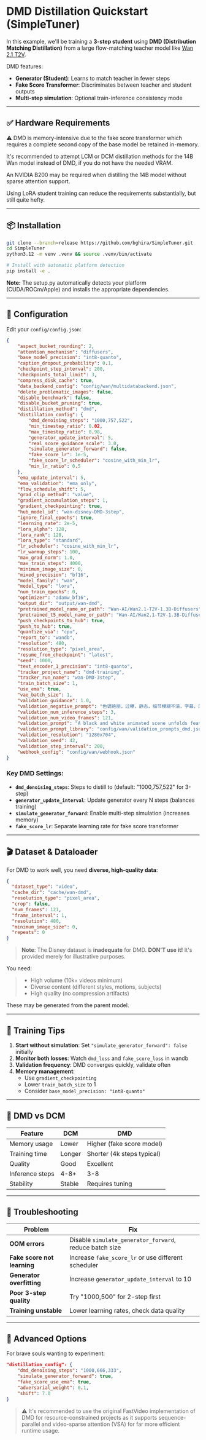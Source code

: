 # DMD Distillation Quickstart (SimpleTuner)

In this example, we'll be training a **3-step student** using **DMD (Distribution Matching Distillation)** from a large flow-matching teacher model like [Wan 2.1 T2V](https://huggingface.co/Wan-AI/Wan2.1-T2V-1.3B).

DMD features:

* **Generator (Student)**: Learns to match teacher in fewer steps
* **Fake Score Transformer**: Discriminates between teacher and student outputs
* **Multi-step simulation**: Optional train-inference consistency mode

---

## ✅ Hardware Requirements


⚠️ DMD is memory-intensive due to the fake score transformer which requires a complete second copy of the base model be retained in-memory.

It's recommended to attempt LCM or DCM distillation methods for the 14B Wan model instead of DMD, if you do not have the needed VRAM.

An NVIDIA B200 may be required when distilling the 14B model without sparse attention support.

Using LoRA student training can reduce the requirements substantially, but still quite hefty.

---

## 📦 Installation

```bash
git clone --branch=release https://github.com/bghira/SimpleTuner.git
cd SimpleTuner
python3.12 -m venv .venv && source .venv/bin/activate

# Install with automatic platform detection
pip install -e .
```

**Note:** The setup.py automatically detects your platform (CUDA/ROCm/Apple) and installs the appropriate dependencies.

---

## 📁 Configuration

Edit your `config/config.json`:

```json
{
    "aspect_bucket_rounding": 2,
    "attention_mechanism": "diffusers",
    "base_model_precision": "int8-quanto",
    "caption_dropout_probability": 0.1,
    "checkpoint_step_interval": 200,
    "checkpoints_total_limit": 3,
    "compress_disk_cache": true,
    "data_backend_config": "config/wan/multidatabackend.json",
    "delete_problematic_images": false,
    "disable_benchmark": false,
    "disable_bucket_pruning": true,
    "distillation_method": "dmd",
    "distillation_config": {
        "dmd_denoising_steps": "1000,757,522",
        "min_timestep_ratio": 0.02,
        "max_timestep_ratio": 0.98,
        "generator_update_interval": 5,
        "real_score_guidance_scale": 3.0,
        "simulate_generator_forward": false,
        "fake_score_lr": 1e-5,
        "fake_score_lr_scheduler": "cosine_with_min_lr",
        "min_lr_ratio": 0.5
    },
    "ema_update_interval": 5,
    "ema_validation": "ema_only",
    "flow_schedule_shift": 5,
    "grad_clip_method": "value",
    "gradient_accumulation_steps": 1,
    "gradient_checkpointing": true,
    "hub_model_id": "wan-disney-DMD-3step",
    "ignore_final_epochs": true,
    "learning_rate": 2e-5,
    "lora_alpha": 128,
    "lora_rank": 128,
    "lora_type": "standard",
    "lr_scheduler": "cosine_with_min_lr",
    "lr_warmup_steps": 100,
    "max_grad_norm": 1.0,
    "max_train_steps": 4000,
    "minimum_image_size": 0,
    "mixed_precision": "bf16",
    "model_family": "wan",
    "model_type": "lora",
    "num_train_epochs": 0,
    "optimizer": "adamw_bf16",
    "output_dir": "output/wan-dmd",
    "pretrained_model_name_or_path": "Wan-AI/Wan2.1-T2V-1.3B-Diffusers",
    "pretrained_t5_model_name_or_path": "Wan-AI/Wan2.1-T2V-1.3B-Diffusers",
    "push_checkpoints_to_hub": true,
    "push_to_hub": true,
    "quantize_via": "cpu",
    "report_to": "wandb",
    "resolution": 480,
    "resolution_type": "pixel_area",
    "resume_from_checkpoint": "latest",
    "seed": 1000,
    "text_encoder_1_precision": "int8-quanto",
    "tracker_project_name": "dmd-training",
    "tracker_run_name": "wan-DMD-3step",
    "train_batch_size": 1,
    "use_ema": true,
    "vae_batch_size": 1,
    "validation_guidance": 1.0,
    "validation_negative_prompt": "色调艳丽，过曝，静态，细节模糊不清，字幕，风格，作品，画作，画面，静止，整体发灰，最差质量，低质量，JPEG压缩残留，丑陋的，残缺的，多余的手指，画得不好的手部，画得不好的脸部，畸形的，毁容的，形态畸形的肢体，手指融合，静止不动的画面，杂乱的背景，三条腿，背景人很多，倒着走",
    "validation_num_inference_steps": 3,
    "validation_num_video_frames": 121,
    "validation_prompt": "A black and white animated scene unfolds featuring a distressed upright cow with prominent horns and expressive eyes, suspended by its legs from a hook on a static background wall. A smaller Mickey Mouse-like character enters, standing near a wooden bench, initiating interaction between the two. The cow's posture changes as it leans, stretches, and falls, while the mouse watches with a concerned expression, its face a mixture of curiosity and worry, in a world devoid of color.",
    "validation_prompt_library": "config/wan/validation_prompts_dmd.json",
    "validation_resolution": "1280x704",
    "validation_seed": 42,
    "validation_step_interval": 200,
    "webhook_config": "config/wan/webhook.json"
}
```

### Key DMD Settings:

* **`dmd_denoising_steps`**: Steps to distill to (default: "1000,757,522" for 3-step)
* **`generator_update_interval`**: Update generator every N steps (balances training)
* **`simulate_generator_forward`**: Enable multi-step simulation (increases memory)
* **`fake_score_lr`**: Separate learning rate for fake score transformer

---

## 🎬 Dataset & Dataloader

For DMD to work well, you need **diverse, high-quality data**:

```json
{
  "dataset_type": "video",
  "cache_dir": "cache/wan-dmd",
  "resolution_type": "pixel_area",
  "crop": false,
  "num_frames": 121,
  "frame_interval": 1,
  "resolution": 480,
  "minimum_image_size": 0,
  "repeats": 0
}
```

> **Note**: The Disney dataset is **inadequate** for DMD. **DON'T use it!** It's provided merely for illustrative purposes.

You need:
> - High volume (10k+ videos minimum)
> - Diverse content (different styles, motions, subjects)
> - High quality (no compression artifacts)

These may be generated from the parent model.

---

## 🚀 Training Tips

1. **Start without simulation**: Set `"simulate_generator_forward": false` initially
2. **Monitor both losses**: Watch `dmd_loss` and `fake_score_loss` in wandb
3. **Validation frequency**: DMD converges quickly, validate often
4. **Memory management**:
   - Use `gradient_checkpointing`
   - Lower `train_batch_size` to 1
   - Consider `base_model_precision: "int8-quanto"`

---

## 📌 DMD vs DCM

| Feature | DCM | DMD |
|---------|-----|-----|
| Memory usage | Lower | Higher (fake score model) |
| Training time | Longer | Shorter (4k steps typical) |
| Quality | Good | Excellent |
| Inference steps | 4-8+ | 3-8 |
| Stability | Stable | Requires tuning |

---

## 🧩 Troubleshooting

| Problem | Fix |
|---------|-----|
| **OOM errors** | Disable `simulate_generator_forward`, reduce batch size |
| **Fake score not learning** | Increase `fake_score_lr` or use different scheduler |
| **Generator overfitting** | Increase `generator_update_interval` to 10 |
| **Poor 3-step quality** | Try "1000,500" for 2-step first |
| **Training unstable** | Lower learning rates, check data quality |

---

## 🔬 Advanced Options

For brave souls wanting to experiment:

```json
"distillation_config": {
    "dmd_denoising_steps": "1000,666,333",
    "simulate_generator_forward": true,
    "fake_score_use_ema": true,
    "adversarial_weight": 0.1,
    "shift": 7.0
}
```

> ⚠️ It's recommended to use the original FastVideo implementation of DMD for resource-constrained projects as it supports sequence-parallel and video-sparse attention (VSA) for far more efficient runtime usage.
